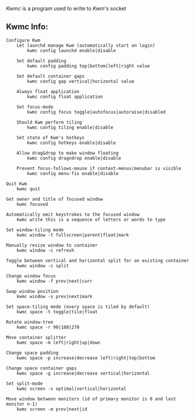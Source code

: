 *Kwmc* is a program used to write to *Kwm*'s socket

## Kwmc Info:
    Configure Kwm
        Let launchd manage Kwm (automatically start on login)
            kwmc config launchd enable|disable

        Set default padding
            kwmc config padding top|bottom|left|right value

        Set default container gaps
            kwmc config gap vertical|horizontal value

        Always float application
            kwmc config float application

        Set focus-mode
            kwmc config focus toggle|autofocus|autoraise|disabled

        Should Kwm perform tiling
            kwmc config tiling enable|disable

        Set state of Kwm's hotkeys
            kwmc config hotkeys enable|disable

        Allow drag&drop to make window floating
            kwmc config dragndrop enable|disable

        Prevent focus-follows-mouse if context-menus|menubar is visible
            kwmc config menu-fix enable|disable

    Quit Kwm
        kwmc quit

    Get owner and title of focused window
        kwmc focused

    Automatically emit keystrokes to the focused window
        kwmc write this is a sequence of letters or words to type

    Set window-tiling mode
        kwmc window -t fullscreen|parent|float|mark

    Manually resize window to container
        kwmc window -c refresh

    Toggle between vertical and horizontal split for an existing container
        kwmc window -c split

    Change window focus
        kwmc window -f prev|next|curr

    Swap window position
        kwmc window -s prev|next|mark

    Set space-tiling mode (every space is tiled by default)
        kwmc space -t toggle|tile|float

    Rotate window-tree
        kwmc space -r 90|180|270

    Move container splitter
        kwmc space -m left|right|up|down

    Change space padding
        kwmc space -p increase|decrease left|right|top|bottom

    Change space container gaps
        kwmc space -g increase|decrease vertical|horizontal

    Set split-mode
        kwmc screen -s optimal|vertical|horizontal

    Move window between monitors (id of primary monitor is 0 and last monitor n-1)
        kwmc screen -m prev|next|id
